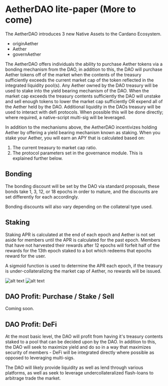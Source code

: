 # AetherDAO lite-paper (More to come)
The AetherDAO introduces 3 new Native Assets to the Cardano Ecosystem.
- originAether
- Aether
- governAether

The AetherDAO offers individuals the ability to purchase Aether tokens via a bonding mechanism from the DAO, in addition to this, the DAO will purchase Aether tokens off of the market when the contents of the treasury sufficiently exceeds the current market cap of the token reflected in the integrated liquidity pool(s). Any Aether owned by the DAO treasury will be used to stake into the yield bearing mechanism of the DAO. When the market cap exceeds the treasury contents sufficiently the DAO will unstake and sell enough tokens to lower the market cap sufficiently OR expend all of the Aether held by the DAO. Additional liquidity in the DAOs treasury will be used to interact with defi protocols. When possible this will be done directly; where required, a native-script multi-sig will be leveraged.

In addition to the mechanisms above, the AetherDAO incentivizes holding Aether by offering a yield bearing mechanism known as staking. When you stake your Aether, you will earn an APY that is calculated based on:
1) The current treasury to market cap ratio.
2) The protocol parameters set in the governance module.
This is explained further below.

## Bonding
The bonding discount will be set by the DAO via standard proposals, these bonds take 1, 3, 12, or 18 epochs in order to mature, and the discounts are set differently for each accordingly.

Bonding discounts will also vary depending on the collateral type used.

## Staking
Staking APR is calculated at the end of each epoch and Aether is not set aside for members until the APR is calculated for the past epoch. Members that have not harvested their rewards after 12 epochs will forfeit half of the rewards for the 13th epoch staked to a bot which redeems that epochs reward for the user.

A sigmoid function is used to determine the APR each epoch, if the treasury is under-collateralizing the market cap of Aether, no rewards will be issued.

![alt text](https://github.com/Riley-Kilgore/AetherDAO-Documents/blob/main/images/i1.png)
![alt text](https://github.com/Riley-Kilgore/AetherDAO-Documents/blob/main/images/i2.png)

## DAO Profit: Purchase / Stake / Sell
Coming soon.

## DAO Profit: DeFi
At the most basic level, the DAO will profit from having it's treasury contents staked to a pool that can be decided upon by the DAO. In addition to this, the DAO will seek to maximize yield and do so in a way that maximizes security of members - DeFi will be integrated directly where possible as opposed to leveraging multi-sigs.

The DAO will likely provide liquidity as well as lend through various platforms, as well as seek to leverage undercollateralized flash-loans to arbitrage trade the market.
